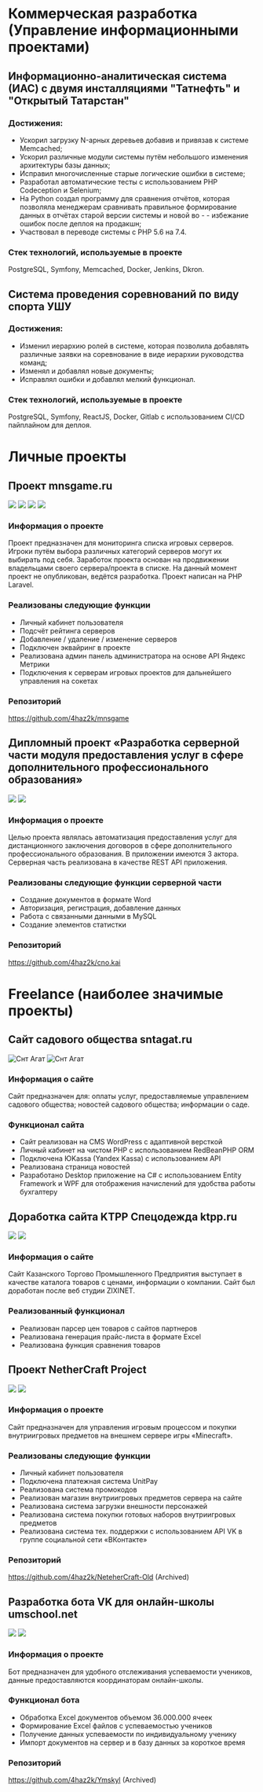 # Коммерческая разработка (Управление информационными проектами)
## Информационно-аналитическая система (ИАС) с двумя инсталляциями "Татнефть" и "Открытый Татарстан"
### Достижения:
- Ускорил загрузку N-арных деревьев добавив и привязав к системе Memcached;
- Ускорил различные модули системы путём небольшого изменения архитектуры базы данных;
- Исправил многочисленные старые логические ошибки в системе;
- Разработал автоматические тесты с использованием PHP Codeception и Selenium;
- На Python создал программу для сравнения отчётов, которая позволяла менеджерам сравнивать правильное формирование данных в отчётах старой версии системы и новой во - - избежание ошибок после деплоя на продакшн;
- Участвовал в переводе системы с PHP 5.6 на 7.4.

### Стек технологий, используемые в проекте
PostgreSQL, Symfony, Memcached, Docker, Jenkins, Dkron.

## Cистема проведения соревнований по виду спорта УШУ
### Достижения:
- Изменил иерархию ролей в системе, которая позволила добавлять различные заявки на соревнование в виде иерархии руководства команд;
- Изменял и добавлял новые документы;
- Исправлял ошибки и добавлял мелкий функционал.

### Стек технологий, используемые в проекте
PostgreSQL, Symfony, ReactJS, Docker, Gitlab c использованием CI/CD пайплайном для деплоя.

# Личные проекты
## Проект mnsgame.ru
![](https://github.com/4haz2k/portfolio/blob/e1d51f02f7e160be4475fd41314ccc51b71e63d6/mns-1.png)
![](https://github.com/4haz2k/portfolio/blob/e1d51f02f7e160be4475fd41314ccc51b71e63d6/mns-2.png)
![](https://github.com/4haz2k/portfolio/blob/e1d51f02f7e160be4475fd41314ccc51b71e63d6/mns-3.png)
![](https://github.com/4haz2k/portfolio/blob/e1d51f02f7e160be4475fd41314ccc51b71e63d6/mns-4.png)
### Информация о проекте
Проект предназначен для мониторинга списка игровых серверов. Игроки путём выбора различных категорий серверов могут их выбирать под себя. Заработок проекта основан на продвижении владельцами своего сервера/проекта в списке. На данный момент проект не опубликован, ведётся разработка. Проект написан на PHP Laravel.
### Реализованы следующие функции
-	Личный кабинет пользователя
-	Подсчёт рейтинга серверов
-	Добавление / удаление / изменение серверов
-	Подключен эквайринг в проекте
-	Реализована админ панель администратора на основе API Яндекс Метрики 
- 	Подключения к серверам игровых проектов для дальнейшего управления на сокетах
### Репозиторий
https://github.com/4haz2k/mnsgame
## Дипломный проект «Разработка серверной части модуля предоставления услуг в сфере дополнительного профессионального образования» 
![](https://github.com/4haz2k/portfolio/blob/77b748e69cd17aec9a1478b3abac777f8dbd3f9f/cno-1.png)
![](https://github.com/4haz2k/portfolio/blob/77b748e69cd17aec9a1478b3abac777f8dbd3f9f/cno-2.png)
### Информация о проекте
Целью проекта являлась автоматизация предоставления услуг для дистанционного заключения договоров в сфере дополнительного профессионального образования. В приложении имеются 3 актора. Серверная часть реализована в качестве REST API приложения.
### Реализованы следующие функции серверной части
-	Создание документов в формате Word
-	Авторизация, регистрация, добавление данных
-	Работа с связанными данными в MySQL
-	Создание элементов статистки

### Репозиторий
https://github.com/4haz2k/cno.kai

# Freelance (наиболее значимые проекты)
## Сайт садового общества sntagat.ru
![Снт Агат](https://github.com/4haz2k/portfolio/blob/e1d51f02f7e160be4475fd41314ccc51b71e63d6/sntagat-1.png)
![Снт Агат](https://github.com/4haz2k/portfolio/blob/e1d51f02f7e160be4475fd41314ccc51b71e63d6/sntagat-2.png)
### Информация о сайте
  Сайт предназначен для: оплаты услуг, предоставляемые управлением садового общества; новостей садового общества; информации о саде.
### Функционал сайта
-	Сайт реализован на CMS WordPress с адаптивной версткой
-	Личный кабинет на чистом PHP с использованием RedBeanPHP ORM
-	Подключена ЮKassa (Yandex Kassa) с использованием API
-	Реализована страница новостей 
-	Разработано Desktop приложение на C# с использованием Entity Framework и WPF для отображения начислений для удобства работы бухгалтеру
	
## Доработка сайта KTPP Спецодежда ktpp.ru
![](https://github.com/4haz2k/portfolio/blob/e1d51f02f7e160be4475fd41314ccc51b71e63d6/ktpp-1.png)
![](https://github.com/4haz2k/portfolio/blob/e1d51f02f7e160be4475fd41314ccc51b71e63d6/ktpp-2.png)
### Информация о сайте
Сайт Казанского Торгово Промышленного Предприятия выступает в качестве каталога товаров с ценами, информации о компании. Сайт был доработан после веб студии ZIXINET.
### Реализованный функционал
-	Реализован парсер цен товаров с сайтов партнеров
-	Реализована генерация прайс-листа в формате Excel
-	Реализована функция сравнения товаров 

## Проект NetherCraft Project
![](https://github.com/4haz2k/portfolio/blob/e1d51f02f7e160be4475fd41314ccc51b71e63d6/ncp-1.png)
![](https://github.com/4haz2k/portfolio/blob/e1d51f02f7e160be4475fd41314ccc51b71e63d6/ncp-2.png)
### Информация о проекте
Сайт предназначен для управления игровым процессом и покупки внутриигровых предметов на внешнем сервере игры «Minecraft». 
### Реализованы следующие функции
-	Личный кабинет пользователя
-	Подключена платежная система UnitPay
-	Реализована система промокодов
-	Реализован магазин внутриигровых предметов сервера на сайте
-	Реализована система загрузки внешности персонажей
-	Реализована система покупки готовых наборов внутриигровых предметов
-	Реализована система тех. поддержки с использованием API VK в группе социальной сети «ВКонтакте»
### Репозиторий
https://github.com/4haz2k/NeteherCraft-Old (Archived)
## Разработка бота VK для онлайн-школы umschool.net
![](https://github.com/4haz2k/portfolio/blob/e1d51f02f7e160be4475fd41314ccc51b71e63d6/umschool-1.png)
![](https://github.com/4haz2k/portfolio/blob/e1d51f02f7e160be4475fd41314ccc51b71e63d6/umschool-2.png)
### Информация о проекте
Бот предназначен для удобного отслеживания успеваемости учеников, данные предоставляются координаторам онлайн-школы.  
### Функционал бота
-	Обработка Excel документов объемом 36.000.000 ячеек
-	Формирование Excel файлов с успеваемостью учеников
-	Получение данных успеваемости по индивидуальному ученику  
-	Импорт документов на сервер и в базу данных за короткое время 
### Репозиторий
https://github.com/4haz2k/Ymskyl (Archived)
